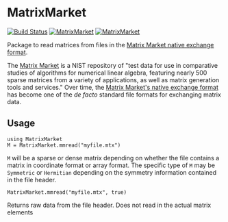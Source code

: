 # MatrixMarket

[![Build Status](https://travis-ci.org/JuliaSparse/MatrixMarket.jl.svg?branch=master)](https://travis-ci.org/JuliaSparse/MatrixMarket.jl)
[![MatrixMarket](http://pkg.julialang.org/badges/MatrixMarket_0.3.svg)](http://pkg.julialang.org/?pkg=MatrixMarket&ver=0.3)
[![MatrixMarket](http://pkg.julialang.org/badges/MatrixMarket_0.4.svg)](http://pkg.julialang.org/?pkg=MatrixMarket&ver=0.4)

Package to read matrices from files in the [Matrix Market native exchange
format](http://math.nist.gov/MatrixMarket/formats.html#MMformat).

The [Matrix Market](http://math.nist.gov/MatrixMarket/) is a NIST repository of
"test data for use in comparative studies of algorithms for numerical linear
algebra, featuring nearly 500 sparse matrices from a variety of applications,
as well as matrix generation tools and services." Over time, the [Matrix Market's
native exchange format](http://math.nist.gov/MatrixMarket/formats.html#MMformat)
has become one of the _de facto_ standard file formats for exchanging matrix
data.

## Usage

    using MatrixMarket
    M = MatrixMarket.mmread("myfile.mtx")

`M` will be a sparse or dense matrix depending on whether the file contains a matrix
in coordinate format or array format. The specific type of `M` may be `Symmetric` or
`Hermitian` depending on the symmetry information contained in the file header.

    MatrixMarket.mmread("myfile.mtx", true)

Returns raw data from the file header. Does not read in the actual matrix elements

